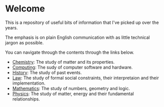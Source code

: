 # Welcome 

This is a repository of useful bits of information that I've picked up over the years.

The emphasis is on plain English communication with as little technical jargon as possible.

You can navigate through the contents through the links below. 

- [Chemistry](chemistry): The study of matter and its properties.
- [Computing](computing): The sudy of computer software and hardware.
- [History](history): The study of past events.
- [Law](law): The study of formal social constraints, their interpretaion and their implementation.
- [Mathematics](mathematics): The study of numbers, geometry and logic.
- [Physics](physics): The study of matter, energy and their fundamental relationships.
